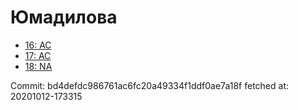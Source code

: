 # Юмадилова
- [16: AC](16.md)
- [17: AC](17.md)
- [18: NA](18.md)

Commit: bd4defdc986761ac6fc20a49334f1ddf0ae7a18f
 fetched at: 20201012-173315
